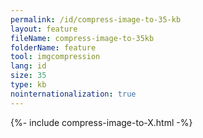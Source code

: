 ```yaml
---
permalink: /id/compress-image-to-35-kb
layout: feature
fileName: compress-image-to-35kb
folderName: feature
tool: imgcompression
lang: id
size: 35
type: kb
nointernationalization: true
---
```

{%- include compress-image-to-X.html -%}       
